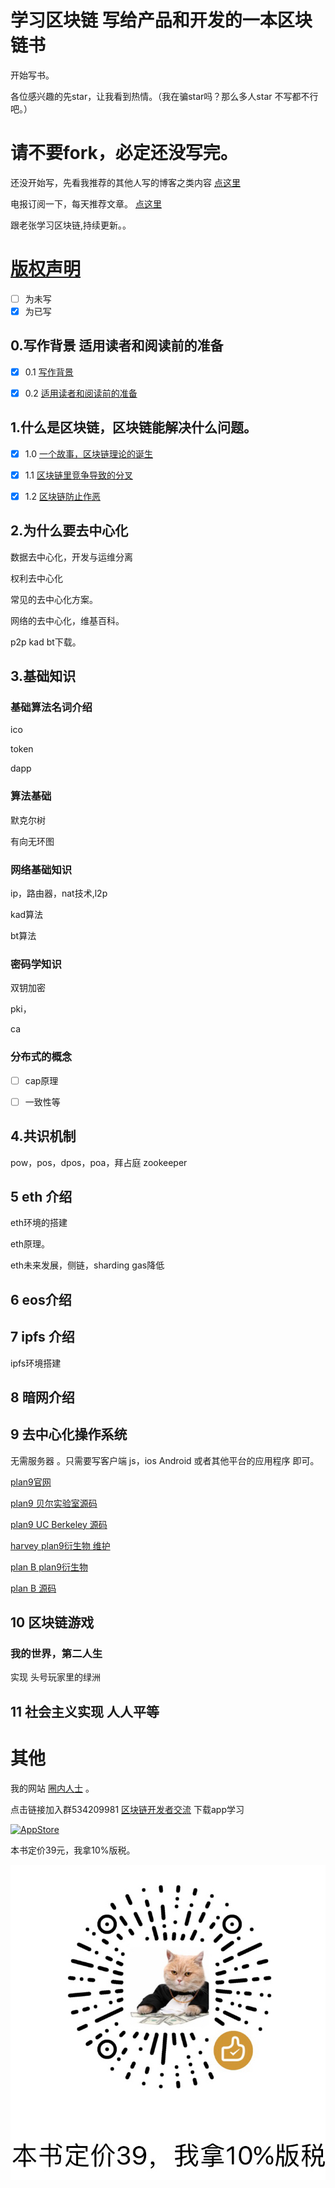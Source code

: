 # 学习区块链 写给产品和开发的一本区块链书

开始写书。

各位感兴趣的先star，让我看到热情。（我在骗star吗？那么多人star 不写都不行吧。）

# 请不要fork，必定还没写完。

还没开始写，先看我推荐的其他人写的博客之类内容 
[点这里](./recom.md)

电报订阅一下，每天推荐文章。 [点这里](https://t.me/quannei)


跟老张学习区块链,持续更新。。

# [版权声明](./LICENSE.md)

- [ ] 为未写
- [x] 为已写

## 0.写作背景 适用读者和阅读前的准备

- [x] 0.1 [写作背景](./article/01.md)

- [x] 0.2 [适用读者和阅读前的准备](./article/02.md)

## 1.什么是区块链，区块链能解决什么问题。

- [x] 1.0 [一个故事，区块链理论的诞生](./article/10.md)

- [x] 1.1 [区块链里竞争导致的分叉](./article/11.md)

- [x] 1.2 [区块链防止作恶](./article/12.md)
 
## 2.为什么要去中心化

数据去中心化，开发与运维分离

权利去中心化

常见的去中心化方案。

网络的去中心化，维基百科。

p2p kad bt下载。

## 3.基础知识

### 基础算法名词介绍

ico

token

dapp

### 算法基础

默克尔树

有向无环图

### 网络基础知识


ip，路由器，nat技术,l2p

kad算法

bt算法



### 密码学知识

双钥加密 

pki，

ca

### 分布式的概念 

- [ ] cap原理

- [ ] 一致性等 




## 4.共识机制

pow，pos，dpos，poa，拜占庭  zookeeper

## 5 eth 介绍

eth环境的搭建

eth原理。

eth未来发展，侧链，sharding gas降低


## 6 eos介绍


## 7 ipfs 介绍

ipfs环境搭建


## 8 暗网介绍




## 9 去中心化操作系统

无需服务器 。只需要写客户端 js，ios Android 或者其他平台的应用程序 即可。

[plan9官网](https://9p.io/plan9/)

[plan9 贝尔实验室源码](https://github.com/0intro/plan9)

[plan9 UC Berkeley 源码](https://github.com/brho/plan9)

[harvey plan9衍生物 维护](https://github.com/Harvey-OS/harvey)

[plan B  plan9衍生物](http://lsub.org/ls/planb.html)

[plan B  源码](https://github.com/zhangshanhai/planb)

## 10 区块链游戏

### 我的世界，第二人生

实现 头号玩家里的绿洲

## 11 社会主义实现 人人平等



# 其他

我的网站 [圈内人士](http://100000p.com/) 。

点击链接加入群534209981 [区块链开发者交流](https://jq.qq.com/?_wv=1027&k=5T4XPec)
下载app学习



[![AppStore](http://p00001.oss-cn-hongkong.aliyuncs.com/badge-download-on-the-app-store-cn.svg)](https://itunes.apple.com/cn/app/id1348577356)


本书定价39元，我拿10%版税。

![3.9](./3.9.png)

